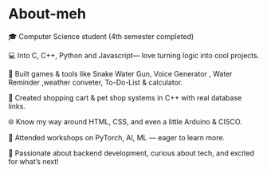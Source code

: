# About-meh
🎓 Computer Science student (4th semester completed) 

💻 Into C, C++, Python and Javascript— love turning logic into cool projects.

🐍 Built games & tools like Snake Water Gun, Voice Generator , Water Reminder ,weather conveter, To-Do-List & calculator.

🛒 Created shopping cart & pet shop systems in C++ with real database links.

🌐 Know my way around HTML, CSS, and even a little Arduino & CISCO.

🧠 Attended workshops on PyTorch, AI, ML — eager to learn more.

🚀 Passionate about backend development, curious about tech, and excited for what’s next!
